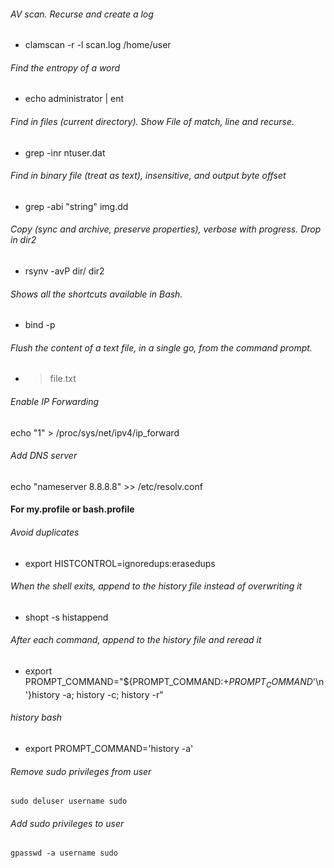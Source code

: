 ###### AV scan. Recurse and create a log
* clamscan -r -l scan.log /home/user

###### Find the entropy of a word
* echo administrator | ent

###### Find in files (current directory). Show File of match, line and recurse.
* grep -inr ntuser.dat

###### Find in binary file (treat as text), insensitive, and output byte offset
* grep -abi "string" img.dd

###### Copy (sync and archive, preserve properties), verbose with progress. Drop in dir2
* rsynv -avP dir/ dir2

###### Shows all the shortcuts available in Bash.
* bind -p

###### Flush the content of a text file, in a single go, from the command prompt.
* > file.txt

###### Enable IP Forwarding
echo "1" > /proc/sys/net/ipv4/ip_forward

###### Add DNS server
echo "nameserver 8.8.8.8" >> /etc/resolv.conf

#### For my.profile or bash.profile
###### Avoid duplicates
* export HISTCONTROL=ignoredups:erasedups 

###### When the shell exits, append to the history file instead of overwriting it
* shopt -s histappend
 
###### After each command, append to the history file and reread it
* export PROMPT_COMMAND="${PROMPT_COMMAND:+$PROMPT_COMMAND$'\n'}history -a; history -c; history -r"

###### history bash
* export PROMPT_COMMAND='history -a'

###### Remove sudo privileges from user
`sudo deluser username sudo`

###### Add sudo privileges to user
`gpasswd -a username sudo`
